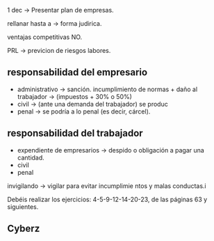 1 dec → Presentar plan de empresas.

rellanar hasta a →  forma judirica.

ventajas competitivas NO.

PRL → previcion de riesgos labores.

## responsabilidad del empresario
- administrativo → sanción.
incumplimiento de normas + daño al trabajador → (impuestos + 30% o 50%)
- civil → (ante una demanda del trabajador) se produc
- penal → se podría a lo penal (es decir, cárcel).

## responsabilidad del trabajador
- expendiente de empresarios → despido o obligación a pagar una cantidad.
- civil 
- penal


invigilando → vigilar para evitar incumplimie
ntos y malas conductas.i


Debéis realizar los ejercicios: 4-5-9-12-14-20-23, de las páginas 63 y siguientes.
## Cyberz

